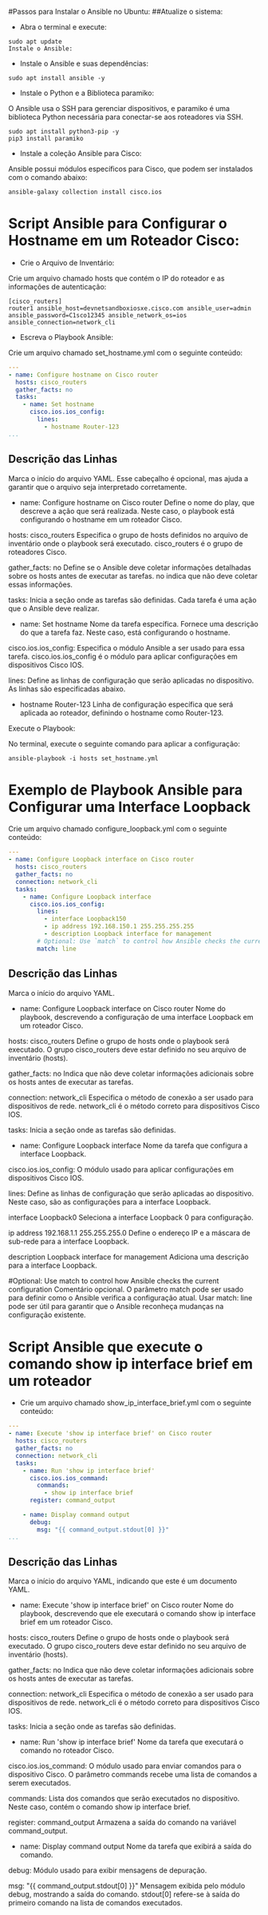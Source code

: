 #Passos para Instalar o Ansible no Ubuntu:
##Atualize o sistema:

- Abra o terminal e execute:
```
sudo apt update
Instale o Ansible:
```

- Instale o Ansible e suas dependências:

```
sudo apt install ansible -y
```

- Instale o Python e a Biblioteca paramiko:

O Ansible usa o SSH para gerenciar dispositivos, e paramiko é uma biblioteca Python necessária para conectar-se aos roteadores via SSH.

```
sudo apt install python3-pip -y
pip3 install paramiko
```

- Instale a coleção Ansible para Cisco:

Ansible possui módulos específicos para Cisco, que podem ser instalados com o comando abaixo:

```
ansible-galaxy collection install cisco.ios
```

# Script Ansible para Configurar o Hostname em um Roteador Cisco:

- Crie o Arquivo de Inventário:

Crie um arquivo chamado hosts que contém o IP do roteador e as informações de autenticação:

```
[cisco_routers]
router1 ansible_host=devnetsandboxiosxe.cisco.com ansible_user=admin ansible_password=C1sco12345 ansible_network_os=ios ansible_connection=network_cli
```

- Escreva o Playbook Ansible:

Crie um arquivo chamado set_hostname.yml com o seguinte conteúdo:

```yaml
---
- name: Configure hostname on Cisco router
  hosts: cisco_routers
  gather_facts: no
  tasks:
    - name: Set hostname
      cisco.ios.ios_config:
        lines:
          - hostname Router-123
...
```

Descrição das Linhas
---
Marca o início do arquivo YAML. Esse cabeçalho é opcional, mas ajuda a garantir que o arquivo seja interpretado corretamente.

- name: Configure hostname on Cisco router
Define o nome do play, que descreve a ação que será realizada. Neste caso, o playbook está configurando o hostname em um roteador Cisco.

hosts: cisco_routers
Especifica o grupo de hosts definidos no arquivo de inventário onde o playbook será executado. cisco_routers é o grupo de roteadores Cisco.

gather_facts: no
Define se o Ansible deve coletar informações detalhadas sobre os hosts antes de executar as tarefas. no indica que não deve coletar essas informações.

tasks:
Inicia a seção onde as tarefas são definidas. Cada tarefa é uma ação que o Ansible deve realizar.

- name: Set hostname
Nome da tarefa específica. Fornece uma descrição do que a tarefa faz. Neste caso, está configurando o hostname.

cisco.ios.ios_config:
Especifica o módulo Ansible a ser usado para essa tarefa. cisco.ios.ios_config é o módulo para aplicar configurações em dispositivos Cisco IOS.

lines:
Define as linhas de configuração que serão aplicadas no dispositivo. As linhas são especificadas abaixo.

- hostname Router-123
Linha de configuração específica que será aplicada ao roteador, definindo o hostname como Router-123.

Execute o Playbook:

No terminal, execute o seguinte comando para aplicar a configuração:

```
ansible-playbook -i hosts set_hostname.yml
```

# Exemplo de Playbook Ansible para Configurar uma Interface Loopback

Crie um arquivo chamado configure_loopback.yml com o seguinte conteúdo:

```yaml
---
- name: Configure Loopback interface on Cisco router
  hosts: cisco_routers
  gather_facts: no
  connection: network_cli
  tasks:
    - name: Configure Loopback interface
      cisco.ios.ios_config:
        lines:
          - interface Loopback150
          - ip address 192.168.150.1 255.255.255.255
          - description Loopback interface for management
        # Optional: Use `match` to control how Ansible checks the current configuration
        match: line
```

Descrição das Linhas
---
Marca o início do arquivo YAML.

- name: Configure Loopback interface on Cisco router
Nome do playbook, descrevendo a configuração de uma interface Loopback em um roteador Cisco.

hosts: cisco_routers
Define o grupo de hosts onde o playbook será executado. O grupo cisco_routers deve estar definido no seu arquivo de inventário (hosts).

gather_facts: no
Indica que não deve coletar informações adicionais sobre os hosts antes de executar as tarefas.

connection: network_cli
Especifica o método de conexão a ser usado para dispositivos de rede. network_cli é o método correto para dispositivos Cisco IOS.

tasks:
Inicia a seção onde as tarefas são definidas.

- name: Configure Loopback interface
Nome da tarefa que configura a interface Loopback.

cisco.ios.ios_config:
O módulo usado para aplicar configurações em dispositivos Cisco IOS.

lines:
Define as linhas de configuração que serão aplicadas ao dispositivo. Neste caso, são as configurações para a interface Loopback.

interface Loopback0
Seleciona a interface Loopback 0 para configuração.

ip address 192.168.1.1 255.255.255.0
Define o endereço IP e a máscara de sub-rede para a interface Loopback.

description Loopback interface for management
Adiciona uma descrição para a interface Loopback.

#Optional: Use match to control how Ansible checks the current configuration
Comentário opcional. O parâmetro match pode ser usado para definir como o Ansible verifica a configuração atual. Usar match: line pode ser útil para garantir que o Ansible reconheça mudanças na configuração existente.





# Script Ansible que execute o comando show ip interface brief em um roteador

- Crie um arquivo chamado show_ip_interface_brief.yml com o seguinte conteúdo:

```yaml
---
- name: Execute 'show ip interface brief' on Cisco router
  hosts: cisco_routers
  gather_facts: no
  connection: network_cli
  tasks:
    - name: Run 'show ip interface brief'
      cisco.ios.ios_command:
        commands:
          - show ip interface brief
      register: command_output

    - name: Display command output
      debug:
        msg: "{{ command_output.stdout[0] }}"
...
```

Descrição das Linhas
---
Marca o início do arquivo YAML, indicando que este é um documento YAML.

- name: Execute 'show ip interface brief' on Cisco router
Nome do playbook, descrevendo que ele executará o comando show ip interface brief em um roteador Cisco.

hosts: cisco_routers
Define o grupo de hosts onde o playbook será executado. O grupo cisco_routers deve estar definido no seu arquivo de inventário (hosts).

gather_facts: no
Indica que não deve coletar informações adicionais sobre os hosts antes de executar as tarefas.

connection: network_cli
Especifica o método de conexão a ser usado para dispositivos de rede. network_cli é o método correto para dispositivos Cisco IOS.

tasks:
Inicia a seção onde as tarefas são definidas.

- name: Run 'show ip interface brief'
Nome da tarefa que executará o comando no roteador Cisco.

cisco.ios.ios_command:
O módulo usado para enviar comandos para o dispositivo Cisco. O parâmetro commands recebe uma lista de comandos a serem executados.

commands:
Lista dos comandos que serão executados no dispositivo. Neste caso, contém o comando show ip interface brief.

register: command_output
Armazena a saída do comando na variável command_output.

- name: Display command output
Nome da tarefa que exibirá a saída do comando.

debug:
Módulo usado para exibir mensagens de depuração.

msg: "{{ command_output.stdout[0] }}"
Mensagem exibida pelo módulo debug, mostrando a saída do comando. stdout[0] refere-se à saída do primeiro comando na lista de comandos executados.

